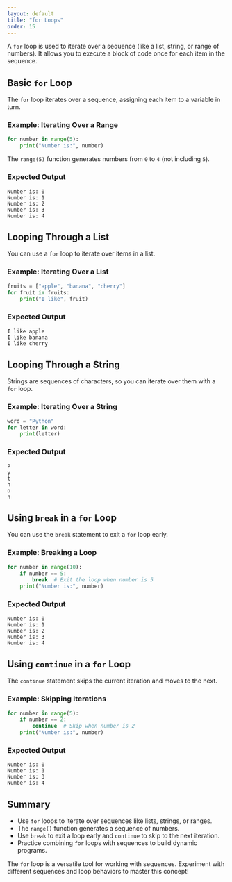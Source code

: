 ```yaml
---
layout: default
title: "for Loops"
order: 15
---
```


A `for` loop is used to iterate over a sequence (like a list, string, or range of numbers). It allows you to execute a block of code once for each item in the sequence.

## Basic `for` Loop

The `for` loop iterates over a sequence, assigning each item to a variable in turn.

### Example: Iterating Over a Range

```python
for number in range(5):
    print("Number is:", number)
```

The `range(5)` function generates numbers from `0` to `4` (not including `5`).

### Expected Output

```plaintext
Number is: 0
Number is: 1
Number is: 2
Number is: 3
Number is: 4
```

## Looping Through a List

You can use a `for` loop to iterate over items in a list.

### Example: Iterating Over a List

```python
fruits = ["apple", "banana", "cherry"]
for fruit in fruits:
    print("I like", fruit)
```

### Expected Output

```plaintext
I like apple
I like banana
I like cherry
```

## Looping Through a String

Strings are sequences of characters, so you can iterate over them with a `for` loop.

### Example: Iterating Over a String

```python
word = "Python"
for letter in word:
    print(letter)
```

### Expected Output

```plaintext
P
y
t
h
o
n
```

## Using `break` in a `for` Loop

You can use the `break` statement to exit a `for` loop early.

### Example: Breaking a Loop

```python
for number in range(10):
    if number == 5:
        break  # Exit the loop when number is 5
    print("Number is:", number)
```

### Expected Output

```plaintext
Number is: 0
Number is: 1
Number is: 2
Number is: 3
Number is: 4
```

## Using `continue` in a `for` Loop

The `continue` statement skips the current iteration and moves to the next.

### Example: Skipping Iterations

```python
for number in range(5):
    if number == 2:
        continue  # Skip when number is 2
    print("Number is:", number)
```

### Expected Output

```plaintext
Number is: 0
Number is: 1
Number is: 3
Number is: 4
```

## Summary

- Use `for` loops to iterate over sequences like lists, strings, or ranges.
- The `range()` function generates a sequence of numbers.
- Use `break` to exit a loop early and `continue` to skip to the next iteration.
- Practice combining `for` loops with sequences to build dynamic programs.

The `for` loop is a versatile tool for working with sequences. Experiment with different sequences and loop behaviors to master this concept!
